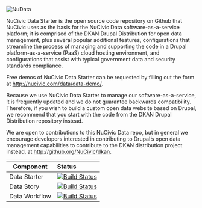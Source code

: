 
![NuData](http://f.cl.ly/items/1k0q1z1D0d2x173P0F24/data-sm.png)

NuCivic Data Starter is the open source code repository on Github that NuCivic uses as the basis for the NuCivic Data software-as-a-service platform; it is comprised of the DKAN Drupal Distribution for open data management, plus several popular additional features, configurations that streamline the process of managing and supporting the code in a Drupal platform-as-a-service (PaaS) cloud hosting environment, and configurations that assist with typical government data and security standards compliance.

Free demos of NuCivic Data Starter can be requested by filling out the form at http://nucivic.com/data/data-demo/.

Because we use NuCivic Data Starter to manage our software-as-a-service, it is frequently updated and we do not guarantee backwards compatibility.   Therefore, if you wish to build a custom open data website based on Drupal, we recommend that you start with the code from the DKAN Drupal Distribution repository instead.

We are open to contributions to this NuCivic Data repo, but in general we encourage developers interested in contributing to Drupal’s open data management capabilities to contribute to the DKAN distribution project instead, at http://github.org/NuCivic/dkan.

| Component    | Status     |
|--------------|:-----------|
| Data Starter | [![Build Status](https://travis-ci.org/NuCivic/data_starter.svg?branch=master)](https://travis-ci.org/NuCivic/data_starter) |
| Data Story   | [![Build Status](https://travis-ci.org/NuCivic/data_story.svg?branch=master)](https://travis-ci.org/NuCivic/data_story) |
| Data Workflow   | [![Build Status](https://travis-ci.org/NuCivic/data_workflow.svg?branch=master)](https://travis-ci.org/NuCivic/data_workflow) |
